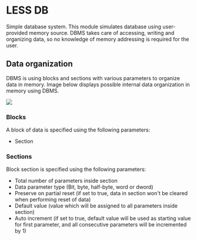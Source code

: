# LESS DB

Simple database system. This module simulates database using user-provided memory source. DBMS takes care of accessing, writing and organizing data, so no knowledge of memory addressing is required for the user.

## Data organization

DBMS is using blocks and sections with various parameters to organize data in memory. Image
below displays possible internal data organization in memory using DBMS.

![](img/memory.png)

### Blocks

A block of data is specified using the following parameters:

- Section

### Sections

Block section is specified using the following parameters:

- Total number of parameters inside section
- Data parameter type (Bit, byte, half-byte, word or dword)
- Preserve on partial reset (if set to true, data in section won't be cleared when performing reset of data)
- Default value (value which will be assigned to all parameters inside section)
- Auto increment (if set to true, default value will be used as starting value for first parameter, and all consecutive parameters will be incremented by 1)